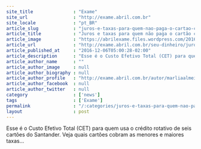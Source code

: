 ```yaml
---
site_title               : "Exame"
site_url                 : "http://exame.abril.com.br"
site_locale              : "pt_BR"
article_slug             : "juros-e-taxas-para-quem-nao-paga-o-cartao-chegam-a-1-100-ao-ano"
article_title            : "Juros e taxas para quem não paga o cartão chegam a 1.100% ao ano"
article_image            : "https://abrilexame.files.wordpress.com/2016/12/thinkstockphotos-176879959-1.jpg?quality=70&strip=all&w=680"
article_url              : "http://exame.abril.com.br/seu-dinheiro/juro-e-taxa-para-quem-nao-paga-a-fatura-do-cartao-chega-a-1-100/"
article_published_at     : "2016-12-06T05:00:28-02:00"
article_description      : "Esse é o Custo Efetivo Total (CET) para quem usa o crédito rotativo de seis cartões do Santander. Veja quais cartões cobram as menores e maiores taxas..."
article_author_name      : ""
article_author_image     : null
article_author_biography : null
article_author_profile   : "http://exame.abril.com.br/autor/marliaalmeida/"
article_author_facebook  : null
article_author_twitter   : null
category                 : ['news']
tags                     : ['Exame']
permalink                : "/:categories/juros-e-taxas-para-quem-nao-paga-o-cartao-chegam-a-1-100-ao-ano/"
layout                   : post
---
```


Esse é o Custo Efetivo Total (CET) para quem usa o crédito rotativo de seis cartões do Santander. Veja quais cartões cobram as menores e maiores taxas...
